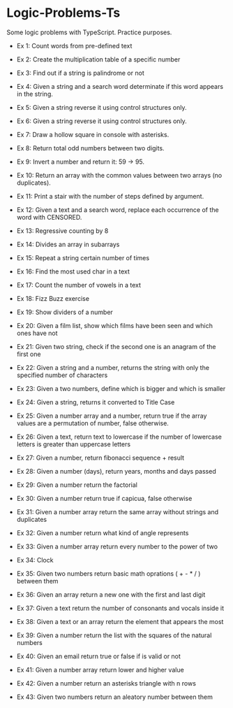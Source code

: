 # Logic-Problems-Ts
Some logic problems with TypeScript. Practice purposes.

* Ex 1: Count words from pre-defined text

* Ex 2: Create the multiplication table of a specific number

* Ex 3: Find out if a string is palindrome or not

* Ex 4: Given a string and a search word determinate if this word appears in the string.

* Ex 5: Given a string reverse it using control structures only.

* Ex 6: Given a string reverse it using control structures only.

* Ex 7: Draw a hollow square in console with asterisks.

* Ex 8: Return total odd numbers between two digits.

* Ex 9: Invert a number and return it: 59 -> 95.

* Ex 10: Return an array with the common values between two arrays (no duplicates).

* Ex 11: Print a stair with the number of steps defined by argument.

* Ex 12: Given a text and a search word, replace each occurrence of the word with CENSORED.

* Ex 13: Regressive counting by 8

* Ex 14: Divides an array in subarrays

* Ex 15: Repeat a string certain number of times

* Ex 16: Find the most used char in a text

* Ex 17: Count the number of vowels in a text

* Ex 18: Fizz Buzz exercise

* Ex 19: Show dividers of a number

* Ex 20: Given a film list, show which films have been seen and which ones have not

* Ex 21: Given two string, check if the second one is an anagram of the first one

* Ex 22: Given a string and a number, returns the string with only the specified number of characters

* Ex 23: Given a two numbers, define which is bigger and which is smaller

* Ex 24: Given a string, returns it converted to Title Case

* Ex 25: Given a number array and a number, return true if the array values are a permutation of number, false otherwise.

* Ex 26: Given a text, return text to lowercase if the number of lowercase letters is greater than uppercase letters 

* Ex 27: Given a number, return fibonacci sequence + result 

* Ex 28: Given a number (days), return years, months and days passed

* Ex 29: Given a number return the factorial

* Ex 30: Given a number return true if capicua, false otherwise

* Ex 31: Given a number array return the same array without strings and duplicates

* Ex 32: Given a number return what kind of angle represents

* Ex 33: Given a number array return every number to the power of two

* Ex 34: Clock

* Ex 35: Given two numbers return basic math oprations ( + - * / ) between them

* Ex 36: Given an array return a new one with the first and last digit

* Ex 37: Given a text return the number of consonants and vocals inside it

* Ex 38: Given a text or an array return the element that appears the most

* Ex 39: Given a number return the list with the squares of the natural numbers

* Ex 40: Given an email return true or false if is valid or not

* Ex 41: Given a number array return lower and higher value

* Ex 42: Given a number return an asterisks triangle with n rows

* Ex 43: Given two numbers return an aleatory number between them